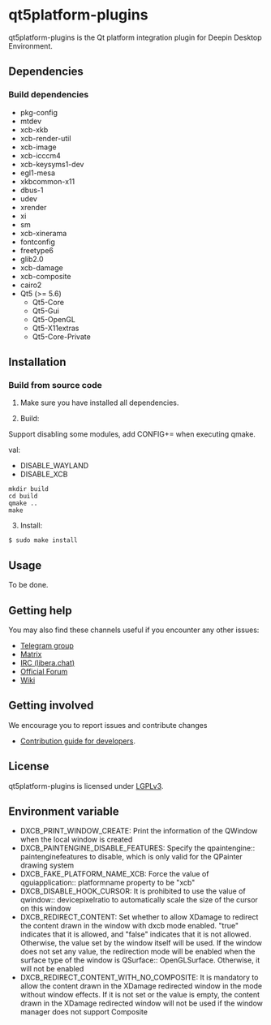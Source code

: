 # qt5platform-plugins

qt5platform-plugins is the Qt platform integration plugin for Deepin Desktop Environment.

## Dependencies

### Build dependencies

* pkg-config
* mtdev
* xcb-xkb
* xcb-render-util
* xcb-image
* xcb-icccm4
* xcb-keysyms1-dev
* egl1-mesa
* xkbcommon-x11
* dbus-1
* udev
* xrender
* xi
* sm
* xcb-xinerama
* fontconfig
* freetype6
* glib2.0
* xcb-damage
* xcb-composite
* cairo2
* Qt5 (>= 5.6)
  * Qt5-Core
  * Qt5-Gui
  * Qt5-OpenGL
  * Qt5-X11extras
  * Qt5-Core-Private

## Installation

### Build from source code

1. Make sure you have installed all dependencies.

2. Build:

Support disabling some modules, add CONFIG+=<val> when executing qmake.

val:

- DISABLE_WAYLAND
- DISABLE_XCB

```
mkdir build
cd build
qmake ..
make
```

3. Install:
```
$ sudo make install
```

## Usage

To be done.

## Getting help

You may also find these channels useful if you encounter any other issues:

* [Telegram group](https://t.me/deepin)
* [Matrix](https://matrix.to/#/#deepin-community:matrix.org)
* [IRC (libera.chat)](https://web.libera.chat/#deepin-community)
* [Official Forum](https://bbs.deepin.org/)
* [Wiki](https://wiki.deepin.org/)

## Getting involved

We encourage you to report issues and contribute changes

* [Contribution guide for developers](https://github.com/linuxdeepin/developer-center/wiki/Contribution-Guidelines-for-Developers-en).

## License

qt5platform-plugins is licensed under [LGPLv3](LICENSE).

## Environment variable

* DXCB_PRINT_WINDOW_CREATE: Print the information of the QWindow when the local window is created
* DXCB_PAINTENGINE_DISABLE_FEATURES: Specify the qpaintengine:: paintenginefeatures to disable, which is only valid for the QPainter drawing system
* DXCB_FAKE_PLATFORM_NAME_XCB: Force the value of qguiapplication:: platformname property to be "xcb"
* DXCB_DISABLE_HOOK_CURSOR: It is prohibited to use the value of qwindow:: devicepixelratio to automatically scale the size of the cursor on this window
* DXCB_REDIRECT_CONTENT: Set whether to allow XDamage to redirect the content drawn in the window with dxcb mode enabled. "true" indicates that it is allowed, and "false" indicates that it is not allowed. Otherwise, the value set by the window itself will be used. If the window does not set any value, the redirection mode will be enabled when the surface type of the window is QSurface:: OpenGLSurface. Otherwise, it will not be enabled
* DXCB_REDIRECT_CONTENT_WITH_NO_COMPOSITE: It is mandatory to allow the content drawn in the XDamage redirected window in the mode without window effects. If it is not set or the value is empty, the content drawn in the XDamage redirected window will not be used if the window manager does not support Composite
